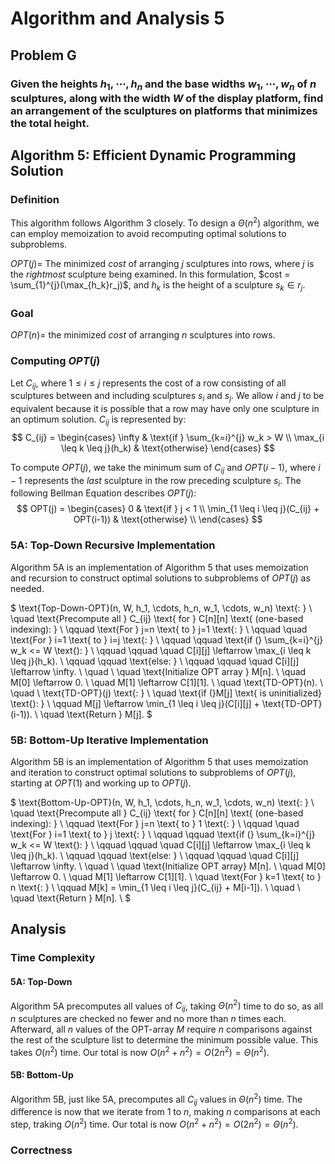 # Algorithm and Analysis 5

## Problem G
### Given the heights $h_1, \cdots, h_n$ and the base widths $w_1, \cdots, w_n$ of $n$ sculptures, along with the width $W$ of the display platform, find an arrangement of the sculptures on platforms that minimizes the total height. 

## Algorithm 5: Efficient Dynamic Programming Solution
### Definition
This algorithm follows Algorithm 3 closely. To design a $\Theta(n^2)$ algorithm, we can employ memoization to avoid recomputing optimal solutions to subproblems. 

$OPT(j) =$ The minimized $cost$ of arranging $j$ sculptures into rows, where $j$ is the *rightmost* sculpture being examined. In this formulation, $cost = \sum_{1}^{j}(\max_{h_k}r_j)$, and $h_k$ is the height of a sculpture $s_k \in r_j$.

### Goal
$OPT(n) =$ the minimized $cost$ of arranging $n$ sculptures into rows. 

### Computing $OPT(j)$
Let $C_{ij}$, where $1 \leq i \leq j$ represents the cost of a row consisting of all sculptures between and including sculptures $s_i$ and $s_j$. We allow $i$ and $j$ to be equivalent because it is possible that a row may have only one sculpture in an optimum solution. $C_{ij}$ is represented by: 
$$
C_{ij} = 
\begin{cases}
    \infty & \text{if } \sum_{k=i}^{j} w_k > W \\
    \max_{i \leq k \leq j}(h_k) & \text{otherwise}
\end{cases}
$$

To compute $OPT(j)$, we take the minimum sum of $C_{ij}$ and $OPT(i-1)$, where $i-1$ represents the *last* sculpture in the row preceding sculpture $s_i$. The following Bellman Equation describes $OPT(j)$:
$$
OPT(j) =
\begin{cases}
    0 & \text{if } j < 1 \\
    \min_{1 \leq i \leq j}(C_{ij} + OPT(i-1)) & \text{otherwise} \\
\end{cases}
$$

### 5A: Top-Down Recursive Implementation
Algorithm 5A is an implementation of Algorithm 5 that uses memoization and recursion to construct optimal solutions to subproblems of $OPT(j)$ as needed. 

$
\text{Top-Down-OPT}(n, W, h_1, \cdots, h_n, w_1, \cdots, w_n) \text{: } \\
\quad \text{Precompute all } C_{ij} \text{ for } C[n][n] \text{ (one-based indexing): } \\
\qquad \text{For } j=n \text{ to } j=1 \text{: } \\
\qquad \quad \text{For } i=1 \text{ to } i=j \text{: } \\
\qquad \qquad \text{if (} \sum_{k=i}^{j} w_k <= W \text{): } \\
\qquad \qquad \quad C[i][j] \leftarrow \max_{i \leq k \leq j}(h_k). \\
\qquad \qquad \text{else: } \\
\qquad \qquad \quad C[i][j] \leftarrow \infty. \\
\quad \\
\quad \text{Initialize OPT array } M[n]. \\
\quad M[0] \leftarrow 0. \\
\quad M[1] \leftarrow C[1][1]. \\
\quad \text{TD-OPT}(n). \\
\quad \\
\text{TD-OPT}(j) \text{: } \\
\quad \text{if (}M[j] \text{ is uninitialized} \text{): } \\
\qquad M[j] \leftarrow \min_{1 \leq i \leq j}(C[i][j] + \text{TD-OPT}(i-1)).  \\
\quad \text{Return } M[j].
$

### 5B: Bottom-Up Iterative Implementation
Algorithm 5B is an implementation of Algorithm 5 that uses memoization and iteration to construct optimal solutions to subproblems of $OPT(j)$, starting at $OPT(1)$ and working up to $OPT(j)$. 

$
\text{Bottom-Up-OPT}(n, W, h_1, \cdots, h_n, w_1, \cdots, w_n) \text{: } \\
\quad \text{Precompute all } C_{ij} \text{ for } C[n][n] \text{ (one-based indexing): } \\
\qquad \text{For } j=n \text{ to } 1 \text{: } \\
\qquad \quad \text{For } i=1 \text{ to } j \text{: } \\
\qquad \qquad \text{if (} \sum_{k=i}^{j} w_k <= W \text{): } \\
\qquad \qquad \quad C[i][j] \leftarrow \max_{i \leq k \leq j}(h_k). \\
\qquad \qquad \text{else: } \\
\qquad \qquad \quad C[i][j] \leftarrow \infty. \\
\quad \\
\quad \text{Initialize OPT array} M[n]. \\
\quad M[0] \leftarrow 0. \\
\quad M[1] \leftarrow C[1][1]. \\
\quad \text{For } k=1 \text{ to } n \text{: } \\
\qquad M[k] = \min_{1 \leq i \leq j}(C_{ij} + M[i-1]). \\
\quad \\
\quad \text{Return } M[n]. \\
$


## Analysis
### Time Complexity
#### 5A: Top-Down
Algorithm 5A precomputes all values of $C_{ij}$, taking $\Theta(n^2)$ time to do so, as all $n$ sculptures are checked no fewer and no more than $n$ times each. Afterward, all $n$ values of the OPT-array $M$ require $n$ comparisons against the rest of the sculpture list to determine the minimum possible value. This takes $O(n^2)$ time. Our total is now $O(n^2 + n^2) = O(2n^2) = \Theta(n^2)$.

#### 5B: Bottom-Up
Algorithm 5B, just like 5A, precomputes all $C_{ij}$ values in $\Theta(n^2)$ time. The difference is now that we iterate from $1$ to $n$, making $n$ comparisons at each step, traking $O(n^2)$ time. Our total is now $O(n^2 + n^2) = O(2n^2) = \Theta(n^2)$.

### Correctness
<!-- Write Correctness Analysis Here!!!!-->